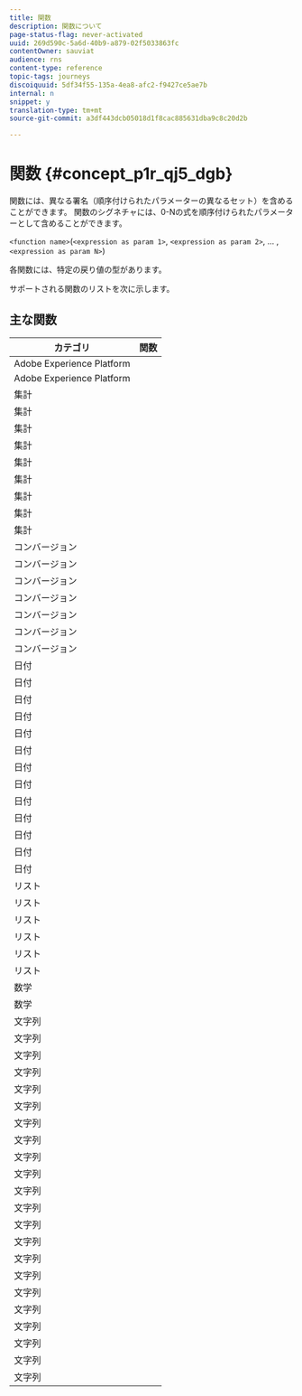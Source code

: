 ```yaml
---
title: 関数
description: 関数について
page-status-flag: never-activated
uuid: 269d590c-5a6d-40b9-a879-02f5033863fc
contentOwner: sauviat
audience: rns
content-type: reference
topic-tags: journeys
discoiquuid: 5df34f55-135a-4ea8-afc2-f9427ce5ae7b
internal: n
snippet: y
translation-type: tm+mt
source-git-commit: a3df443dcb05018d1f8cac885631dba9c8c20d2b

---
```



# 関数 {#concept_p1r_qj5_dgb}

関数には、異なる署名（順序付けられたパラメーターの異なるセット）を含めることができます。 関数のシグネチャには、0-Nの式を順序付けられたパラメーターとして含めることができます。

`<function name>`(`<expression as param 1>`, `<expression as param 2>`, ... ,`<expression as param N>`)

各関数には、特定の戻り値の型があります。

サポートされる関数のリストを次に示します。

## 主な関数

| カテゴリ | 関数 |
|-------------|-----------------------|
| Adobe Experience Platform | [](../functions/functiongetbestsendtime.md) |
| Adobe Experience Platform | [](../functions/functioninsegment.md) |
| 集計 | [](../functions/functionavg.md) |
| 集計 | [](../functions/functioncount.md) |
| 集計 | [](../functions/functioncountonlynull.md) |
| 集計 | [](../functions/functioncountwithnull.md) |
| 集計 | [](../functions/functiondistinctcount.md) |
| 集計 | [](../functions/functiondistinctcountwithnull.md) |
| 集計 | [](../functions/functionmax.md) |
| 集計 | [](../functions/functionmin.md) |
| 集計 | [](../functions/functionsum.md) |
| コンバージョン | [](../functions/functiontobool.md) |
| コンバージョン | [](../functions/functiontodatetime.md) |
| コンバージョン | [](../functions/functiontodatetimeonly.md) |
| コンバージョン | [](../functions/functiontodecimal.md) |
| コンバージョン | [](../functions/functiontoduration.md) |
| コンバージョン | [](../functions/functiontointeger.md) |
| コンバージョン | [](../functions/functiontostring.md) |
| 日付 | [](../functions/functioncurrenttimeinmillis.md) |
| 日付 | [](../functions/functioninlastdays.md) |
| 日付 | [](../functions/functioninlasthours.md) |
| 日付 | [](../functions/functioninlastmonths.md) |
| 日付 | [](../functions/functioninlastyears.md) |
| 日付 | [](../functions/functioninnextdays.md) |
| 日付 | [](../functions/functioninnexthours.md) |
| 日付 | [](../functions/functioninnextmonths.md) |
| 日付 | [](../functions/functioninnextyears.md) |
| 日付 | [](../functions/functionnow.md) |
| 日付 | [](../functions/functionnowwithdelta.md) |
| 日付 | [](../functions/functionsethours.md) |
| 日付 | [](../functions/functionsetdays.md) |
| リスト | [](../functions/functiondistinct.md) |
| リスト | [](../functions/functiondistinctcount.md) |
| リスト | [](../functions/functionin.md) |
| リスト | [](../functions/functionlistsize.md) |
| リスト | [](../functions/functionserializelist.md) |
| リスト | [](../functions/functionsort.md) |
| 数学 | [](../functions/functionrandom.md) |
| 数学 | [](../functions/functionround.md) |
| 文字列 | [](../functions/functionconcat.md) |
| 文字列 | [](../functions/functioncontain.md) |
| 文字列 | [](../functions/functioncontainwithignorecase.md) |
| 文字列 | [](../functions/functionendwith.md) |
| 文字列 | [](../functions/functionendwithignorecase.md) |
| 文字列 | [](../functions/functionequalignorecase.md) |
| 文字列 | [](../functions/functionindexof.md) |
| 文字列 | [](../functions/functionisempty.md) |
| 文字列 | [](../functions/functionisnotempty.md) |
| 文字列 | [](../functions/functionlastindexof.md) |
| 文字列 | [](../functions/functionlength.md) |
| 文字列 | [](../functions/functionlower.md) |
| 文字列 | [](../functions/functionmatchregexp.md) |
| 文字列 | [](../functions/functionnotequalignorecase.md) |
| 文字列 | [](../functions/functionreplace.md) |
| 文字列 | [](../functions/functionreplaceall.md) |
| 文字列 | [](../functions/functionstartwith.md) |
| 文字列 | [](../functions/functionstartwithignorecase.md) |
| 文字列 | [](../functions/functionsubstr.md) |
| 文字列 | [](../functions/functiontrim.md) |
| 文字列 | [](../functions/functionupper.md) |
| 文字列 | [](../functions/functionuuid.md) |
